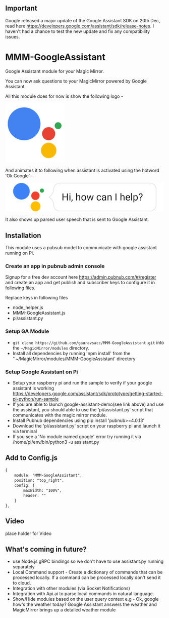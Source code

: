 ## Important 
Google released a major update of the Google Assistant SDK on 20th Dec, read here https://developers.google.com/assistant/sdk/release-notes. 
I haven't had a chance to test the new update and fix any compatibility issues.

# MMM-GoogleAssistant

Google Assistant module for your Magic Mirror.

You can now ask questions to your MagicMirror powered by Google Assistant.

All this module does for now is show the following logo -

![](assistant_inactive.png)

And animates it to following when assistant is activated using the hotword 'Ok Google' -

![](assistant_active.png)

It also shows up parsed user speech that is sent to Google Assistant.

## Installation

This module uses a pubsub model to communicate with google assistant running on Pi.

### Create an app in pubnub admin console
Signup for a free dev account here https://admin.pubnub.com/#/register and create an app and get publish and subscriber keys to configure it in following files.

Replace keys in following files
* node_helper.js
* MMM-GoogleAssistant.js
* pi/assistant.py

### Setup GA Module
* `git clone https://github.com/gauravsacc/MMM-GoogleAssistant.git` into the `~/MagicMirror/modules` directory.
* Install all dependencies by running 'npm install' from the ''~/MagicMirror/modules/MMM-GoogleAssistant' directory

### Setup Google Assistant on Pi
* Setup your raspberry pi and run the sample to verify if your google assistant is working https://developers.google.com/assistant/sdk/prototype/getting-started-pi-python/run-sample
* If you are able to launch google-assistant-demo(see link above) and use the assistant, you should able to use the 'pi/assistant.py' script that communicates with the magic mirror module.
* Install Pubnub dependencies using pip install 'pubnub>=4.0.13'
* Download the 'pi/assistant.py' script on your raspberry pi and launch it via terminal
* If you see a 'No module named google' error try running it via /home/pi/env/bin/python3 -u assistant.py


## Add to Config.js
    {
        module: "MMM-GoogleAssistant",
        position: "top_right",
        config: {
            maxWidth: "100%",    
            header: ""
        }
    },

## Video
place holder for Video

## What's coming in future?
* use Node.js gRPC bindings so we don't have to use assistant.py running separately
* Local Command support - Create a dictionary of commands that can be processed locally. If a command can be processed locally don't send it to cloud.
* Integration with other modules (via Socket Notifications)
* Integration with Api.ai to parse local commands in natural language.
* Show/Hide modules based on the user query context
  e.g - Ok, google how's the weather today?
  Google Assistant answers the weather and MagicMirror brings up a detailed weather module
